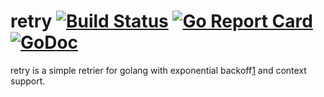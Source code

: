 # retry [![Build Status](https://travis-ci.org/flowchartsman/retry.svg?branch=master)](https://travis-ci.org/flowchartsman/v8) [![Go Report Card](https://goreportcard.com/badge/github.com/flowchartsman/retry)](https://goreportcard.com/report/github.com/flowchartsman/retry) [![GoDoc](https://godoc.org/github.com/flowchartsman/retry?status.svg)](https://godoc.org/github.com/flowchartsman/retry)

retry is a simple retrier for golang with exponential backoff[1][2] and context support.

[1]: https://en.wikipedia.org/wiki/Exponential_backoff
[2]: https://aws.amazon.com/blogs/architecture/exponential-backoff-and-jitter/
